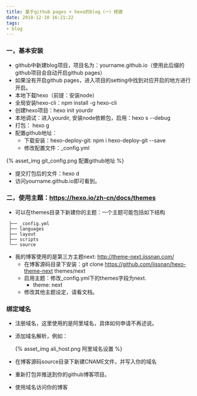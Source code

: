 ```yaml
---
title: 基于github pages + hexo的blog（一）搭建
date: 2018-12-10 16:21:22
tags:
- blog
---
```


### 一，基本安装

+ github中新建blog项目，项目名为：yourname.github.io（使用此后缀的github项目会自动开启github pages）
+ 如果没有开启github pages，进入项目的setting中找到对应开启的地方进行开启。
+ 本地下载hexo（前提：安装node）
+ 全局安装hexo-cli：npm install -g hexo-cli
+ 创建hexo项目：hexo init yourdir
+ 本地调试：进入yourdir, 安装node依赖包，启用：hexo s --debug
+ 打包： hexo g
+ 配置github地址：
    - 下载安装：hexo-deploy-git: npm i hexo-deploy-git --save
    - 修改配置文件：_config.yml

{% asset_img git_config.png 配置github地址 %}

+ 提交打包后的文件：hexo d
+ 访问yourname.github.io即可看到。

### 二，使用主题：https://hexo.io/zh-cn/docs/themes

+ 可以在themes目录下新建你的主题：一个主题可能包括如下结构
```
 ├── _config.yml
 ├── languages
 ├── layout
 ├── scripts
 └── source
```
+ 我的博客使用的是第三方主题next: http://theme-next.iissnan.com/
    + 在博客源码目录下安装：git clone https://github.com/iissnan/hexo-theme-next themes/next
    + 启用主题：修改_config.yml下的themes字段为next.
        - theme: next
    + 修改其他主题设定，请看文档。

### 绑定域名

+ 注册域名，这里使用的是阿里域名，具体如何申请不再述说。

+ 添加域名解析，例如：

  {% asset_img ali_host.png 阿里域名设置 %}

+ 在博客源码source目录下新建CNAME文件，并写入你的域名
+ 重新打包并推送到你的github博客项目。
+ 使用域名访问你的博客
